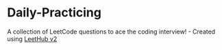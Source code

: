 # Daily-Practicing
A collection of LeetCode questions to ace the coding interview! - Created using [LeetHub v2](https://github.com/arunbhardwaj/LeetHub-2.0)
